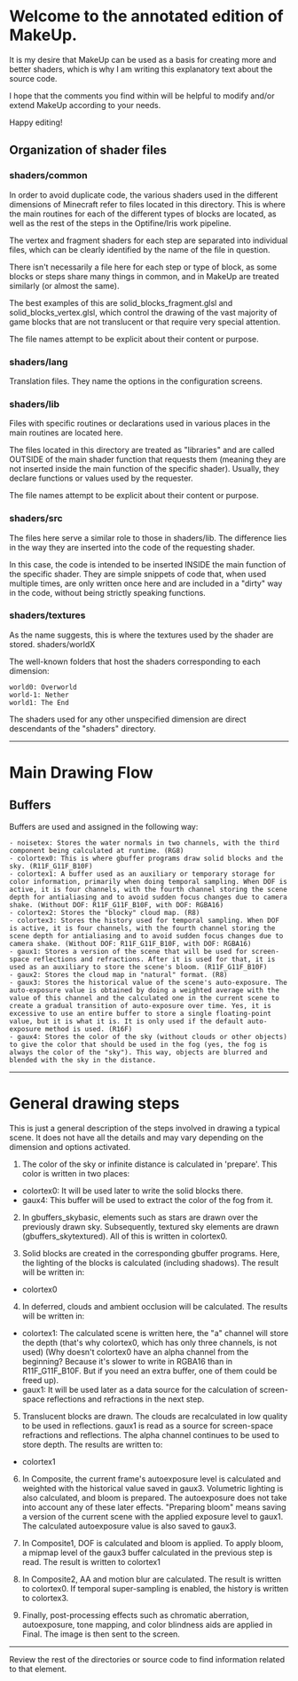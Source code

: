 # Welcome to the annotated edition of MakeUp.

It is my desire that MakeUp can be used as a basis for creating more and better shaders, which is why I am writing this explanatory text about the source code.

I hope that the comments you find within will be helpful to modify and/or extend MakeUp according to your needs.

Happy editing!

## Organization of shader files

### shaders/common

In order to avoid duplicate code, the various shaders used in the different dimensions of Minecraft refer to files located in this directory. This is where the main routines for each of the different types of blocks are located, as well as the rest of the steps in the Optifine/Iris work pipeline.

The vertex and fragment shaders for each step are separated into individual files, which can be clearly identified by the name of the file in question.

There isn't necessarily a file here for each step or type of block, as some blocks or steps share many things in common, and in MakeUp are treated similarly (or almost the same).

The best examples of this are solid_blocks_fragment.glsl and solid_blocks_vertex.glsl, which control the drawing of the vast majority of game blocks that are not translucent or that require very special attention.

The file names attempt to be explicit about their content or purpose.

### shaders/lang

Translation files. They name the options in the configuration screens.

### shaders/lib

Files with specific routines or declarations used in various places in the main routines are located here.

The files located in this directory are treated as "libraries" and are called OUTSIDE of the main shader function that requests them (meaning they are not inserted inside the main function of the specific shader). Usually, they declare functions or values used by the requester.

The file names attempt to be explicit about their content or purpose.

### shaders/src

The files here serve a similar role to those in shaders/lib. The difference lies in the way they are inserted into the code of the requesting shader.

In this case, the code is intended to be inserted INSIDE the main function of the specific shader. They are simple snippets of code that, when used multiple times, are only written once here and are included in a "dirty" way in the code, without being strictly speaking functions.

### shaders/textures

As the name suggests, this is where the textures used by the shader are stored.
shaders/worldX

The well-known folders that host the shaders corresponding to each dimension:

    world0: Overworld
    world-1: Nether
    world1: The End

The shaders used for any other unspecified dimension are direct descendants of the "shaders" directory.

-----

# Main Drawing Flow

## Buffers

Buffers are used and assigned in the following way:

    - noisetex: Stores the water normals in two channels, with the third component being calculated at runtime. (RG8)
    - colortex0: This is where gbuffer programs draw solid blocks and the sky. (R11F_G11F_B10F)
    - colortex1: A buffer used as an auxiliary or temporary storage for color information, primarily when doing temporal sampling. When DOF is active, it is four channels, with the fourth channel storing the scene depth for antialiasing and to avoid sudden focus changes due to camera shake. (Without DOF: R11F_G11F_B10F, with DOF: RGBA16)
    - colortex2: Stores the "blocky" cloud map. (R8)
    - colortex3: Stores the history used for temporal sampling. When DOF is active, it is four channels, with the fourth channel storing the scene depth for antialiasing and to avoid sudden focus changes due to camera shake. (Without DOF: R11F_G11F_B10F, with DOF: RGBA16)
    - gaux1: Stores a version of the scene that will be used for screen-space reflections and refractions. After it is used for that, it is used as an auxiliary to store the scene's bloom. (R11F_G11F_B10F)
    - gaux2: Stores the cloud map in "natural" format. (R8)
    - gaux3: Stores the historical value of the scene's auto-exposure. The auto-exposure value is obtained by doing a weighted average with the value of this channel and the calculated one in the current scene to create a gradual transition of auto-exposure over time. Yes, it is excessive to use an entire buffer to store a single floating-point value, but it is what it is. It is only used if the default auto-exposure method is used. (R16F)
    - gaux4: Stores the color of the sky (without clouds or other objects) to give the color that should be used in the fog (yes, the fog is always the color of the "sky"). This way, objects are blurred and blended with the sky in the distance.

-----

# General drawing steps

This is just a general description of the steps involved in drawing a typical scene. It does not have all the details and may vary depending on the dimension and options activated.

1. The color of the sky or infinite distance is calculated in 'prepare'. This color is written in two places:
 - colortex0: It will be used later to write the solid blocks there.
 - gaux4: This buffer will be used to extract the color of the fog from it.

2. In gbuffers_skybasic, elements such as stars are drawn over the previously drawn sky. Subsequently, textured sky elements are drawn (gbuffers_skytextured). All of this is written in colortex0.

3. Solid blocks are created in the corresponding gbuffer programs. Here, the lighting of the blocks is calculated (including shadows).
The result will be written in:
 - colortex0

4. In deferred, clouds and ambient occlusion will be calculated. The results will be written in:
 - colortex1: The calculated scene is written here, the "a" channel will store the depth (that's why colortex0, which has only three channels, is not used) (Why doesn't colortex0 have an alpha channel from the beginning? Because it's slower to write in RGBA16 than in R11F_G11F_B10F. But if you need an extra buffer, one of them could be freed up).
 - gaux1: It will be used later as a data source for the calculation of screen-space reflections and refractions in the next step.

5. Translucent blocks are drawn. The clouds are recalculated in low quality to be used in reflections. gaux1 is read as a source for screen-space refractions and reflections. The alpha channel continues to be used to store depth. The results are written to:
 - colortex1

6. In Composite, the current frame's autoexposure level is calculated and weighted with the historical value saved in gaux3. Volumetric lighting is also calculated, and bloom is prepared. The autoexposure does not take into account any of these later effects.
"Preparing bloom" means saving a version of the current scene with the applied exposure level to gaux1.
The calculated autoexposure value is also saved to gaux3.

7. In Composite1, DOF is calculated and bloom is applied. To apply bloom, a mipmap level of the gaux3 buffer calculated in the previous step is read. The result is written to colortex1

8. In Composite2, AA and motion blur are calculated. The result is written to colortex0. If temporal super-sampling is enabled, the history is written to colortex3.

9. Finally, post-processing effects such as chromatic aberration, autoexposure, tone mapping, and color blindness aids are applied in Final.
The image is then sent to the screen.

-----

Review the rest of the directories or source code to find information related to that element.